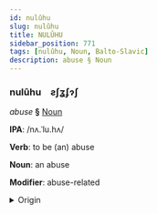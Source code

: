 ```yaml
---
id: nulûhu
slug: nulûhu
title: NULÛHU
sidebar_position: 771
tags: [nulûhu, Noun, Balto-Slavic]
description: abuse § Noun
---
```


### nulûhu&emsp;<span kind="abugida">ƨʃʓʄɂʃ</span>

*abuse* **§** [Noun](../../tags/Noun)

**IPA**: /nʌ.ˈlu.hʌ/

**Verb**: to be (an) abuse

**Noun**: an abuse

**Modifier**: abuse-related

<details>
    <summary>Origin</summary>
    Ukrainian нару́га narúha [nɐˈruɦɐ]<br/>
    <em>Balto-Slavic Language Family</em>
</details>